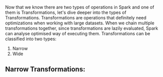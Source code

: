 
Now that we know there are two types of operations in Spark and one of them is Transformations, let's dive deeper into the types of Transformations. Transformations are operations that definitely need optimizations when working with large datasets. When we chain multiple transformations together, since transformations are lazily evaluated, Spark can analyse optimised way of executing them. 
Transformations can be classified into two types:
1. Narrow
2. Wide

## Narrow Transformations:

